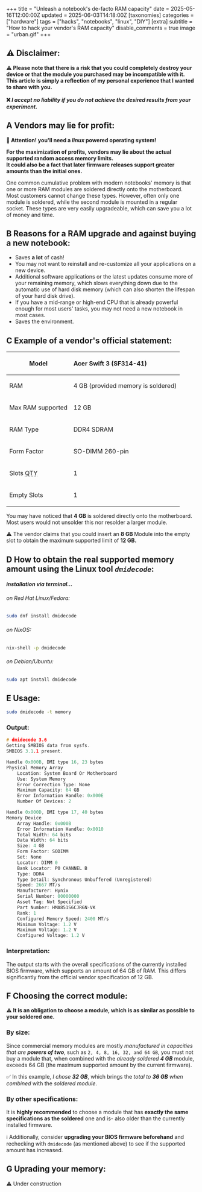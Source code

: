 +++
title = "Unleash a notebook's de-facto RAM capacity"
date = 2025-05-16T12:00:00Z
updated =  2025-06-03T14:18:00Z
[taxonomies]
categories = ["hardware"]
tags = ["hacks", "notebooks", "linux", "DIY"]
[extra]
subtitle = "How to hack your vendor's RAM capacity"
disable_comments = true
image = "urban.gif"
+++

## ⚠️ Disclaimer:

<section>
<p class="notice_success"><strong>⚠️ Please note that there is a risk that you could completely destroy your device or that the module you purchased may be incompatible with it. This article is simply a reflection of my personal experience that I wanted to share with you.<br><br> 
❌ <em> I accept no liability if you do not achieve the desired results from your experiment. </em>
</strong>
</p>
</section>

## A Vendors may lie for profit:

<p class="notice_warning"><strong>🐧 Attention! you'll need a <em>linux</em> powered operating system!</strong></p>
<p class="notice"><strong>For the maximization of profits, vendors may lie about the actual supported random access memory limits. <br>It could also be a fact that later firmware releases support greater amounts than the initial ones. </strong></p>

<p>
One common cumulative problem with modern notebooks' memory is that one or more RAM modules are soldered directly onto the motherboard. Most customers cannot change these types. However, often only one module is soldered, while the second module is mounted in a regular socket. These types are very easily upgradeable, which can save you a lot of money and time.
</p>

## B Reasons for a RAM upgrade and against buying a new notebook:

- Saves **a lot** of cash!
- You may not want to reinstall and re-customize all your applications on a new device.
- Additional software applications or the latest updates consume more of your remaining memory, which slows everything down due to the automatic use of hard disk memory (which can also shorten the lifespan of your hard disk drive).
- If you have a mid-range or high-end CPU that is already powerful enough for most users' tasks, you may not need a new notebook in most cases.
- Saves the environment.

## C Example of a vendor's official statement:

| Model                                   | <p align="left">Acer Swift 3 (SF314-41)</p>            |
| --------------------------------------- | :----------------------------------------------------- |
| RAM                                     | <p align="left">4 GB (provided memory is soldered)</p> |
| Max RAM supported                       | <p align="left">12 GB</p>                              |
| RAM Type                                | <p align="left">DDR4 SDRAM</p>                         |
| Form Factor                             | <p align="left">SO-DIMM 260-pin</p>                    |
| Slots <abbr title="Quantity">QTY</abbr> | <p align="left">1</p>                                  |
| Empty Slots                             | <p align="left">1</p>                                  |


You may have noticed that **4 GB** is soldered directly onto the motherboard. Most users would not unsolder this nor resolder a larger module.

<p class="notice_warning"> ⚠️ The vendor claims that you could insert an <strong>8 GB </strong>Module into the empty slot to obtain the maximum supported limit of <strong>12 GB.</strong></p>

## D How to obtain the real supported memory amount using the Linux tool _`dmidecode`_:

<h4><em>installation via terminal... </em></h4>

###### on Red Hat Linux/Fedora:

```bash
sudo dnf install dmidecode
```
###### on NixOS:

```bash
nix-shell -p dmidecode
```
###### on Debian/Ubuntu:

```bash
sudo apt install dmidecode
```
## E Usage:

```bash
sudo dmidecode -t memory
```
### Output:

```c
# dmidecode 3.6
Getting SMBIOS data from sysfs.
SMBIOS 3.1.1 present.

Handle 0x000B, DMI type 16, 23 bytes
Physical Memory Array
	Location: System Board Or Motherboard
	Use: System Memory
	Error Correction Type: None
	Maximum Capacity: 64 GB
	Error Information Handle: 0x000E
	Number Of Devices: 2

Handle 0x000D, DMI type 17, 40 bytes
Memory Device
	Array Handle: 0x000B
	Error Information Handle: 0x0010
	Total Width: 64 bits
	Data Width: 64 bits
	Size: 4 GB
	Form Factor: SODIMM
	Set: None
	Locator: DIMM 0
	Bank Locator: P0 CHANNEL B
	Type: DDR4
	Type Detail: Synchronous Unbuffered (Unregistered)
	Speed: 2667 MT/s
	Manufacturer: Hynix
	Serial Number: 00000000
	Asset Tag: Not Specified
	Part Number: HMA851S6CJR6N-VK    
	Rank: 1
	Configured Memory Speed: 2400 MT/s
	Minimum Voltage: 1.2 V
	Maximum Voltage: 1.2 V
	Configured Voltage: 1.2 V
```

### Interpretation:

The output starts with the overall specifications of the currently installed BIOS firmware, which supports an amount of 64 GB of RAM. This differs significantly from the official vendor specification of 12 GB.

## F Choosing the correct module:

<p class="notice_warning"><strong> ⚠️ It is an obligation to choose a module, which is as similar as possible to your soldered one.</strong></p>

### By size:

Since commercial memory modules are mostly _manufactured in capacities that are **powers of two**_, such as `2, 4, 8, 16, 32, and 64 GB`, you must not buy a module that, when combined with the _already soldered **4 GB**_ module, exceeds 64 GB (the maximum supported amount by the current firmware). 

<p class="notice_success">✅ In this example, <em> I chose <strong>32 GB</strong></em>, which brings the <em>total to <strong>36 GB</strong> when combined</em> with the <em>soldered module</em>.</p>

### By other specifications:

It is **highly recommended** to choose a module that has **exactly the same specifications as the soldered** one and is-  also older than the currently installed firmware. 

<p class="notice_info">ℹ️ Additionally, consider <strong>upgrading your BIOS firmware beforehand</strong> and rechecking with <code>dmidecode</code> (as mentioned above) to see if the supported amount has increased.</p>

## G Uprading your memory:

⚠️ Under construction
